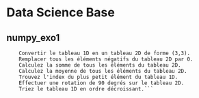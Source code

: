 # Data Science Base

## numpy_exo1
``` Créez un tableau Numpy 1D contenant les nombres entiers de 0 à 9.
    Convertir le tableau 1D en un tableau 2D de forme (3,3).
    Remplacer tous les éléments négatifs du tableau 2D par 0.
    Calculez la somme de tous les éléments du tableau 2D.
    Calculez la moyenne de tous les éléments du tableau 2D.
    Trouvez l'index du plus petit élément du tableau 1D.
    Effectuer une rotation de 90 degrés sur le tableau 2D.
    Triez le tableau 1D en ordre décroissant.```
